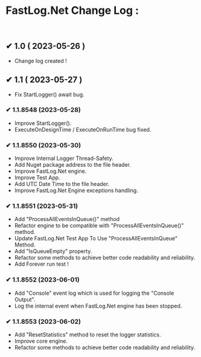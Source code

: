 # FastLog.Net Change Log :
</br>

## ✔ 1.0 ( 2023-05-26 )
  * Change log created !

## ✔ 1.1 ( 2023-05-27 )
  * Fix StartLogger() await bug.  

### ✔ 1.1.8548 (2023-05-28)
  * Improve StartLogger().
  * ExecuteOnDesignTime / ExecuteOnRunTime bug fixed.

### ✔ 1.1.8550 (2023-05-30)
  * Improve Internal Logger Thread-Safety.
  * Add Nuget package address to the file header.
  * Improve FastLog.Net engine.
  * Improve Test App.
  * Add UTC Date Time to the file header.
  * Improve FastLog.Net Engine exceptions handling.

### ✔ 1.1.8551 (2023-05-31)
  * Add "ProcessAllEventsInQueue()" method
  * Refactor engine to be compatible with "ProcessAllEventsInQueue()" method.
  * Update FastLog.Net Test App To Use "ProcessAllEventsInQueue" Method.
  * Add "IsQueueEmpty" property.
  * Refactor some methods to achieve better code readability and reliability.
  * Add Forever run test !

 ### ✔ 1.1.8552 (2023-06-01)
   * Add "Console" event log which is used for logging the "Console Output".
   * Log the internal event when FastLog.Net engine has been stopped.


 ### ✔ 1.1.8553 (2023-06-02)
   * Add "ResetStatistics" method to reset the logger statistics.
   * Improve core engine.
   * Refactor some methods to achieve better code readability and reliability.
 

